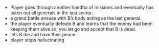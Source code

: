 -  Player goes through another handful of missions and eventually has taken out all generals in the last sector.
-   a grand battle ensues with B’s body acting as the last general. 
-   the player eventually defeats B and learns that the enemy had been keeping them alive so, you let go and accept that B is dead.
-   lets B die and have their peace
-   player stops hallucinating